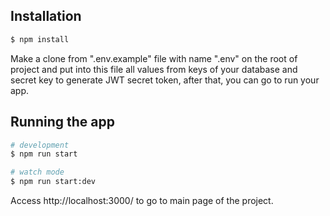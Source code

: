 ## Installation

```bash
$ npm install
```

Make a clone from ".env.example" file with name ".env" on the root of project and put into this file all values from keys of your database and secret key to generate JWT secret token, after that, you can go to run your app.

## Running the app

```bash
# development
$ npm run start

# watch mode
$ npm run start:dev
```

Access http://localhost:3000/ to go to main page of the project.
